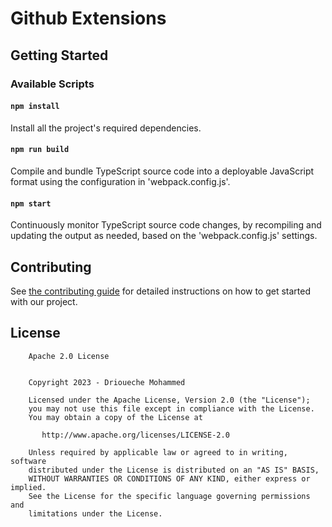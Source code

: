 # Github Extensions

## Getting Started

### Available Scripts

#### `npm install`
Install all the project's required dependencies.

#### `npm run build`
Compile and bundle TypeScript source code into a deployable JavaScript format using the configuration in 'webpack.config.js'.

#### `npm start`
Continuously monitor TypeScript source code changes, by recompiling and updating the output as needed, based on the 'webpack.config.js' settings.


## Contributing
See [the contributing guide](CONTRIBUTING.md) for detailed instructions on how to get started with our project. 


## License
```
    Apache 2.0 License


    Copyright 2023 - Drioueche Mohammed

    Licensed under the Apache License, Version 2.0 (the "License");
    you may not use this file except in compliance with the License.
    You may obtain a copy of the License at

       http://www.apache.org/licenses/LICENSE-2.0

    Unless required by applicable law or agreed to in writing, software
    distributed under the License is distributed on an "AS IS" BASIS,
    WITHOUT WARRANTIES OR CONDITIONS OF ANY KIND, either express or implied.
    See the License for the specific language governing permissions and
    limitations under the License.

```
